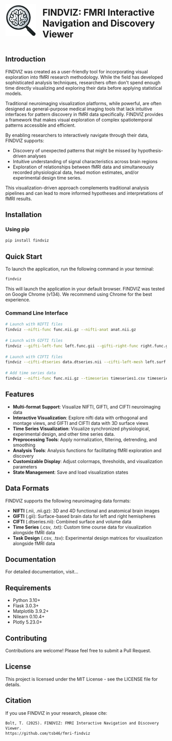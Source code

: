 <div style="display: flex; align-items: center; gap: 20px;">
<img src="findviz/static/images/FIND.png" width="100" height="100" alt="findviz-logo">
<h1>FINDVIZ: FMRI Interactive Navigation and Discovery Viewer</h1>
</div>

## Introduction

FINDVIZ was created as a user-friendly tool for incorporating visual exploration into fMRI research methodology. While the field has developed sophisticated analysis techniques, researchers often don't spend enough time directly visualizing and exploring their data before applying statistical models.

Traditional neuroimaging visualization platforms, while powerful, are often designed as general-purpose medical imaging tools that lack intuitive interfaces for pattern discovery in fMRI data specifically. FINDVIZ provides a framework that makes visual exploration of complex spatiotemporal patterns accessible and efficient.

By enabling researchers to interactively navigate through their data, FINDVIZ supports:
- Discovery of unexpected patterns that might be missed by hypothesis-driven analyses
- Intuitive understanding of signal characteristics across brain regions
- Exploration of relationships between fMRI data and simultaneously recorded physiological data, head motion estimates, and/or experimental design time series.

This visualization-driven approach complements traditional analysis pipelines and can lead to more informed hypotheses and interpretations of fMRI results.

## Installation

### Using pip

```bash
pip install findviz
```

## Quick Start

To launch the application, run the following command in your terminal:

```bash
findviz
```

This will launch the application in your default browser. FINDVIZ was tested on Google Chrome (v134). We recommend using Chrome for the best experience. 

### Command Line Interface

```bash
# Launch with NIFTI files
findviz --nifti-func func.nii.gz --nifti-anat anat.nii.gz

# Launch with GIFTI files
findviz --gifti-left-func left.func.gii --gifti-right-func right.func.gii --gifti-left-mesh left.surf.gii --gifti-right-mesh right.surf.gii

# Launch with CIFTI files
findviz --cifti-dtseries data.dtseries.nii --cifti-left-mesh left.surf.gii --cifti-right-mesh right.surf.gii

# Add time series data
findviz --nifti-func func.nii.gz --timeseries timeseries1.csv timeseries2.csv
```

## Features

- **Multi-format Support**: Visualize NIFTI, GIFTI, and CIFTI neuroimaging data
- **Interactive Visualization**: Explore nifti data with orthogonal and montage views, and GIFTI and CIFTI data with 3D surface views
- **Time Series Visualization**: Visualize synchronized physiological, experimental design, and other time series data.
- **Preprocessing Tools**: Apply normalization, filtering, detrending, and smoothing
- **Analysis Tools**: Analysis functions for facilitating fMRI exploration and discovery
- **Customizable Display**: Adjust colormaps, thresholds, and visualization parameters
- **State Management**: Save and load visualization states

## Data Formats

FINDVIZ supports the following neuroimaging data formats:

- **NIFTI** (.nii, .nii.gz): 3D and 4D functional and anatomical brain images
- **GIFTI** (.gii): Surface-based brain data for left and right hemispheres
- **CIFTI** (.dtseries.nii): Combined surface and volume data
- **Time Series** (.csv, .txt): Custom time course data for visualization alongside fMRI data
- **Task Design** (.csv, .tsv): Experimental design matrices for visualization alongside fMRI data

## Documentation

For detailed documentation, visit...

## Requirements

- Python 3.10+
- Flask 3.0.3+
- Matplotlib 3.9.2+
- Nilearn 0.10.4+
- Plotly 5.23.0+

## Contributing

Contributions are welcome! Please feel free to submit a Pull Request.

## License

This project is licensed under the MIT License - see the LICENSE file for details.

## Citation

If you use FINDVIZ in your research, please cite:

```
Bolt, T. (2025). FINDVIZ: FMRI Interactive Navigation and Discovery Viewer. 
https://github.com/tsb46/fmri-findviz
```
